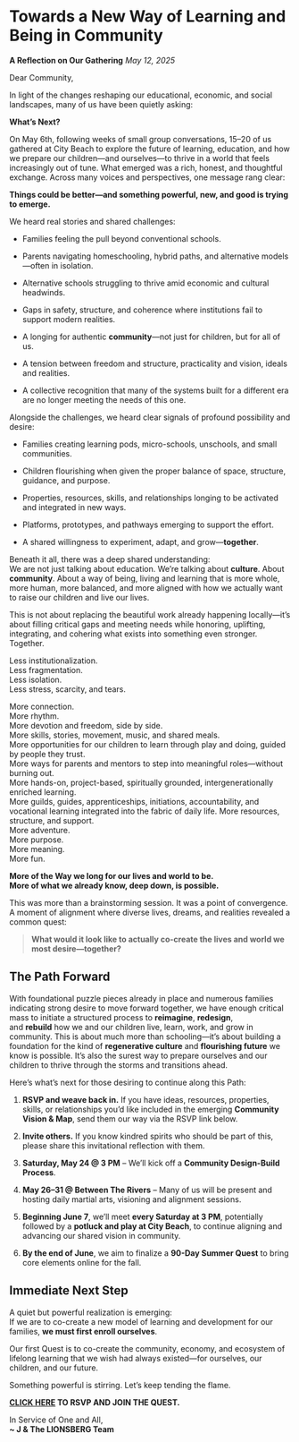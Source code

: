 # **Towards a New Way of Learning and Being in Community**

**A Reflection on Our Gathering**
*May 12, 2025*

Dear Community,

In light of the changes reshaping our educational, economic, and social landscapes, many of us have been quietly asking:  

**What’s Next?**

On May 6th, following weeks of small group conversations, 15–20 of us gathered at City Beach to explore the future of learning, education, and how we prepare our children—and ourselves—to thrive in a world that feels increasingly out of tune. What emerged was a rich, honest, and thoughtful exchange. Across many voices and perspectives, one message rang clear:  

**Things could be better—and something powerful, new, and good is trying to emerge.**

We heard real stories and shared challenges:

- Families feeling the pull beyond conventional schools.
    
- Parents navigating homeschooling, hybrid paths, and alternative models—often in isolation.
    
- Alternative schools struggling to thrive amid economic and cultural headwinds.
    
- Gaps in safety, structure, and coherence where institutions fail to support modern realities.
    
- A longing for authentic **community**—not just for children, but for all of us.
    
- A tension between freedom and structure, practicality and vision, ideals and realities.
    
- A collective recognition that many of the systems built for a different era are no longer meeting the needs of this one.
    

Alongside the challenges, we heard clear signals of profound possibility and desire:

- Families creating learning pods, micro-schools, unschools, and small communities.
    
- Children flourishing when given the proper balance of space, structure, guidance, and purpose.
    
- Properties, resources, skills, and relationships longing to be activated and integrated in new ways.
    
- Platforms, prototypes, and pathways emerging to support the effort.
    
- A shared willingness to experiment, adapt, and grow—**together**.
    

Beneath it all, there was a deep shared understanding:  
We are not just talking about education. We’re talking about **culture**. About **community**. About a way of being, living and learning that is more whole, more human, more balanced, and more aligned with how we actually want to raise our children and live our lives.

This is not about replacing the beautiful work already happening locally—it’s about filling critical gaps and meeting needs while honoring, uplifting, integrating, and cohering what exists into something even stronger. Together.

Less institutionalization.  
Less fragmentation.  
Less isolation.  
Less stress, scarcity, and tears.

More connection.  
More rhythm.  
More devotion and freedom, side by side.  
More skills, stories, movement, music, and shared meals.  
More opportunities for our children to learn through play and doing, guided by people they trust.  
More ways for parents and mentors to step into meaningful roles—without burning out.  
More hands-on, project-based, spiritually grounded, intergenerationally enriched learning.  
More guilds, guides, apprenticeships, initiations, accountability, and vocational learning integrated into the fabric of daily life. 
More resources, structure, and support.  
More adventure.  
More purpose.  
More meaning.  
More fun.  

**More of the Way we long for our lives and world to be.**  
**More of what we already know, deep down, is possible.**  

This was more than a brainstorming session. It was a point of convergence. A moment of alignment where diverse lives, dreams, and realities revealed a common quest:

> **What would it look like to actually co-create the lives and world we most desire—together?**

## The Path Forward

With foundational puzzle pieces already in place and numerous families indicating strong desire to move forward together, we have enough critical mass to initiate a structured process to **reimagine**, **redesign**, and **rebuild** how we and our children live, learn, work, and grow in community. This is about much more than schooling—it’s about building a foundation for the kind of **regenerative culture** and **flourishing future** we know is possible. It’s also the surest way to prepare ourselves and our children to thrive through the storms and transitions ahead.

Here’s what’s next for those desiring to continue along this Path:

1. **RSVP and weave back in.** If you have ideas, resources, properties, skills, or relationships you’d like included in the emerging **Community Vision & Map**, send them our way via the RSVP link below.
    
2. **Invite others.** If you know kindred spirits who should be part of this, please share this invitational reflection with them.
    
3. **Saturday, May 24 @ 3 PM** – We’ll kick off a **Community Design-Build Process**.
    
4. **May 26–31 @ Between The Rivers** – Many of us will be present and hosting daily martial arts, visioning and alignment sessions.
    
5. **Beginning June 7**, we’ll meet **every Saturday at 3 PM**, potentially followed by a **potluck and play at City Beach**, to continue aligning and advancing our shared vision in community.
    
6. **By the end of June**, we aim to finalize a **90-Day Summer Quest** to bring core elements online for the fall.

## Immediate Next Step

A quiet but powerful realization is emerging:  
If we are to co-create a new model of learning and development for our families, **we must first enroll ourselves**. 

Our first Quest is to co-create the community, economy, and ecosystem of lifelong learning that we wish had always existed—for ourselves, our children, and our future.

Something powerful is stirring. Let’s keep tending the flame.

**[CLICK HERE](https://docs.google.com/forms/d/e/1FAIpQLSeetE-adQr9micA5zgdKhUQOkFwDPNXFb-pzH5SwYcWMA2GUA/viewform?usp=header) TO RSVP AND JOIN THE QUEST.**

In Service of One and All,  
**~ J & The LIONSBERG Team**  



